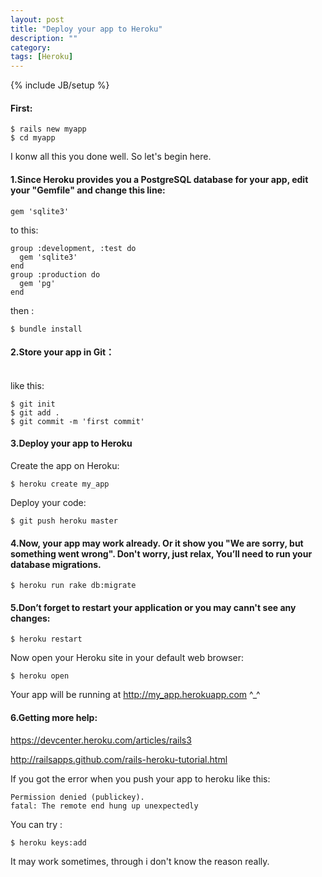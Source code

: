 ```yaml
---
layout: post
title: "Deploy your app to Heroku"
description: ""
category: 
tags: [Heroku]
---
```

{% include JB/setup %}

#### First:

	$ rails new myapp
	$ cd myapp
I konw all this you done well. So let's begin here.

#### 1.Since Heroku provides you a PostgreSQL database for your app, edit your "Gemfile" and change this line:

	gem 'sqlite3' 
to this: 

	group :development, :test do
 	  gem 'sqlite3'
	end
	group :production do
      gem 'pg'
	end

then :

	$ bundle install

#### 2.Store your app in Git：
<br />
like this:

	$ git init 
	$ git add .
	$ git commit -m 'first commit'

#### 3.Deploy your app to Heroku
Create the app on Heroku:


	$ heroku create my_app
Deploy your code:

	$ git push heroku master

#### 4.Now, your app may work already. Or it show you "We are sorry, but something went wrong". Don't worry, just relax, You’ll need to run your database migrations.

	$ heroku run rake db:migrate

#### 5.Don’t forget to restart your application or you may cann't see any changes:

	$ heroku restart

Now open your Heroku site in your default web browser:

	$ heroku open
Your app will be running at http://my_app.herokuapp.com         ^_^

#### 6.Getting more help:


<https://devcenter.heroku.com/articles/rails3>

<http://railsapps.github.com/rails-heroku-tutorial.html>

If you got the error when you push your app to heroku like this:

	Permission denied (publickey).
	fatal: The remote end hung up unexpectedly
You can try :

	$ heroku keys:add

It may work sometimes, through i don't know the reason really.